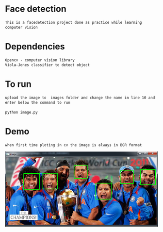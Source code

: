 # Face detection 
    This is a facedetection project done as practice while learning computer vision  

# Dependencies
    Opencv - computer vision library
    Viola-Jones classifier to detect object
    
# To run  

    upload the image to  images folder and change the name in line 10 and enter below the command to run

    python image.py


# Demo

    when first time ploting in cv the image is always in BGR format

![image](images/demo.png)
   



